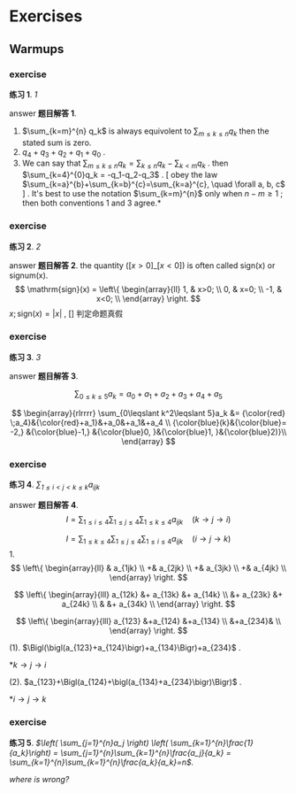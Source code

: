 # Exercises

## Warmups

### exercise
**练习 1**. *1*

answer
**题目解答 1**. 
1. $\sum_{k=m}^{n} q_k$ is always equivolent to $\sum_{m \leqslant k \leqslant n} q_k$ then the stated sum is zero.
2. $q_4+q_3+q_2+q_1+q_0$ .
3. We can say that $\sum_{m \leqslant k \leqslant n} q_k = \sum_{k \leqslant n} q_k  -\sum_{k<m} q_k$ . then $\sum_{k=4}^{0}q_k = -q_1-q_2-q_3$ .
$[$ obey the law $\sum_{k=a}^{b}+\sum_{k=b}^{c}=\sum_{k=a}^{c}, \quad \forall a, b, c$ $]$ .
It's best to use the notation $\sum_{k=m}^{n}$ only when
$n-m \geqslant 1$ ; then both conventions 1 and 3 agree.*

### exercise
**练习 2**. *2*

answer
**题目解答 2**. the quantity ($[x>0]\_[x<0]$) is often called sign(x) or signum(x). 
$$
\mathrm{sign}(x) = \left\{
\begin{array}{ll}
1,  & x>0; \\
0,  & x=0; \\
-1, & x<0; \\
\end{array}
\right.
$$
 $x; \mathrm{sign}(x) = |x|$ , $[]$ 判定命题真假

### exercise
**练习 3**. *3*

answer
**题目解答 3**.

$$
\sum_{0\leqslant k\leqslant 5}a_k = a_0+a_1+a_2+a_3+a_4+a_5
$$


$$
\begin{array}{rlrrrr}
\sum_{0\leqslant k^2\leqslant 5}a_k 
&= {\color{red} \;a_4}&{\color{red}+a_1}&+a_0&+a_1&+a_4 \\
{\color{blue}(k}&{\color{blue}= -2,} &{\color{blue}-1,} &{\color{blue}0, }&{\color{blue}1, }&{\color{blue}2)}\\
\end{array}
$$


### exercise
**练习 4**. *$\sum_{1\leqslant i< j<k\leqslant k} a_{ijk}$*

answer
**题目解答 4**. 
$$
I = 
\sum_{1\leqslant i\leqslant 4}
\sum_{1\leqslant j\leqslant 4}
\sum_{1\leqslant k\leqslant 4}
a_{ijk}
\quad (k\rightarrow j\rightarrow i)
$$

$$
I = 
\sum_{1\leqslant k\leqslant 4}
\sum_{1\leqslant j\leqslant 4}
\sum_{1\leqslant i\leqslant 4}
a_{ijk}
\quad (i\rightarrow j\rightarrow k)
$$
 1. 
$$
\left\{
\begin{array}{ll}
& a_{1jk} \\
+& a_{2jk} \\
+& a_{3jk} \\
+& a_{4jk} \\
\end{array}
\right.
$$

$$
\left\{
\begin{array}{lll}
a_{12k} &+ a_{13k} &+ a_{14k} \\
&+ a_{23k} &+ a_{24k} \\
&          &+ a_{34k} \\
\end{array}
\right.
$$

$$
\left\{
\begin{array}{lll}
a_{123} &+a_{124} &+a_{134} \\
&+a_{234}& \\
\end{array}
\right.
$$


(1). $\Bigl(\bigl(a_{123}+a_{124}\bigr)+a_{134}\Bigr)+a_{234}$ .

*$k\rightarrow j\rightarrow i$

(2). $a_{123}+\Bigl(a_{124}+\bigl(a_{134}+a_{234}\bigr)\Bigr)$ .

*$i\rightarrow j\rightarrow k$

### exercise
**练习 5**.
*$\left( \sum_{j=1}^{n}a_j \right) \left( \sum_{k=1}^{n}\frac{1}{a_k}\right) = \sum_{j=1}^{n}\sum_{k=1}^{n}\frac{a_j}{a_k} = \sum_{k=1}^{n}\sum_{k=1}^{n}\frac{a_k}{a_k}=n$.*

*where is wrong?*
